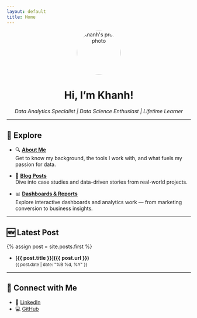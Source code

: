 ```yaml
---
layout: default
title: Home
---
```


<div align="center">
  <img src="https://github.com/dtbkhanh.png" alt="Khanh's profile photo" width="120" style="border-radius: 50%;"/>
  <h1>Hi, I’m Khanh!</h1>
  <p><em>Data Analytics Specialist | Data Science Enthusiast | Lifetime Learner</em></p>
</div>

---

## 📌 Explore

- 🔍 [**About Me**](about.md)  
  Get to know my background, the tools I work with, and what fuels my passion for data.

- 📝 [**Blog Posts**](/posts/)  
  Dive into case studies and data-driven stories from real-world projects.

- 📊 [**Dashboards & Reports**](https://github.com/dtbkhanh/Data-Analytics-and-Reports)  
  Explore interactive dashboards and analytics work — from marketing conversion to business insights.

---

## 🆕 Latest Post

{% assign post = site.posts.first %}
- **[{{ post.title }}]({{ post.url }})**  
  <small>{{ post.date | date: "%B %d, %Y" }}</small>

---

## 🤝 Connect with Me

- 💼 [LinkedIn](https://www.linkedin.com/in/dtbkhanh)  
- 💻 [GitHub](https://github.com/dtbkhanh)
